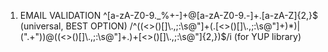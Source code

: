 1. EMAIL VALIDATION
   ^[a-zA-Z0-9._%+-]+@[a-zA-Z0-9.-]+\.[a-zA-Z]{2,}$               (universal, BEST OPTION)
   /^((<>()[\]\\.,;:\s@\"]+(\.[<>()[\]\\.,;:\s@\"]+)*)|(\".+\"))@((<>()[\]\\.,;:\s@\"]+\.)+[<>()[\]\\.,;:\s@\"]{2,})$/i         (for YUP library)
